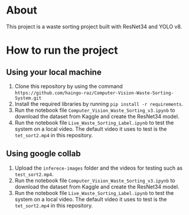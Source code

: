 # About
This project is a waste sorting project built with ResNet34 and YOLO v8.

# How to run the project
## Using your local machine
1. Clone this repository by using the command `https://github.com/haingo-raz/Computer-Vision-Waste-Sorting-System.git`
1. Install the required libraries by running `pip install -r requirements`.
1. Run the notebook file `Computer_Vision_Waste_Sorting_v3.ipynb` to download the dataset from Kaggle and create the ResNet34 model.
1. Run the notebook file `Live_Waste_Sorting_Label.ipynb` to test the system on a local video. The default video it uses to test is the `tet_sort2.mp4` in this repository.

## Using google collab
1. Upload the `inferece-images` folder and the videos for testing such as `test_sort2.mp4`.
1. Run the notebook file `Computer_Vision_Waste_Sorting_v3.ipynb` to download the dataset from Kaggle and create the ResNet34 model.
1. Run the notebook file `Live_Waste_Sorting_Label.ipynb` to test the system on a local video. The default video it uses to test is the `tet_sort2.mp4` in this repository.